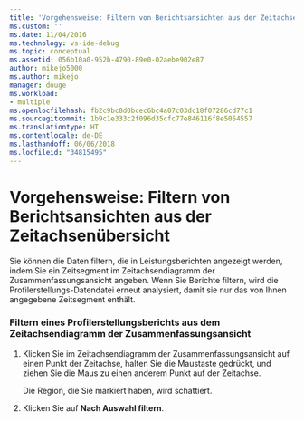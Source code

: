 ```yaml
---
title: 'Vorgehensweise: Filtern von Berichtsansichten aus der Zeitachsenübersicht | Microsoft-Dokumentation'
ms.custom: ''
ms.date: 11/04/2016
ms.technology: vs-ide-debug
ms.topic: conceptual
ms.assetid: 056b10a0-952b-4790-89e0-02aebe902e87
author: mikejo5000
ms.author: mikejo
manager: douge
ms.workload:
- multiple
ms.openlocfilehash: fb2c9bc8d0bcec6bc4a07c03dc18f07286cd77c1
ms.sourcegitcommit: 1b9c1e333c2f096d35cfc77e846116f8e5054557
ms.translationtype: HT
ms.contentlocale: de-DE
ms.lasthandoff: 06/06/2018
ms.locfileid: "34815495"
---
```

# <a name="how-to-filter-report-views-from-the-summary-timeline"></a>Vorgehensweise: Filtern von Berichtsansichten aus der Zeitachsenübersicht
Sie können die Daten filtern, die in Leistungsberichten angezeigt werden, indem Sie ein Zeitsegment im Zeitachsendiagramm der Zusammenfassungsansicht angeben. Wenn Sie Berichte filtern, wird die Profilerstellungs-Datendatei erneut analysiert, damit sie nur das von Ihnen angegebene Zeitsegment enthält.  
  
### <a name="to-filter-a-profiling-report-from-the-summary-timeline-graph"></a>Filtern eines Profilerstellungsberichts aus dem Zeitachsendiagramm der Zusammenfassungsansicht  
  
1.  Klicken Sie im Zeitachsendiagramm der Zusammenfassungsansicht auf einen Punkt der Zeitachse, halten Sie die Maustaste gedrückt, und ziehen Sie die Maus zu einen anderem Punkt auf der Zeitachse.  
  
     Die Region, die Sie markiert haben, wird schattiert.  
  
2.  Klicken Sie auf **Nach Auswahl filtern**.